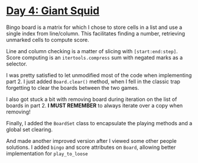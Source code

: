 # [Day 4: Giant Squid](https://adventofcode.com/2021/day/4)

Bingo board is a matrix for which I chose to store cells in a list and use a single index from line/column. This facilitates finding a number, retrieving unmarked cells to compute score.

Line and column checking is a matter of slicing with `[start:end:step]`.
Score computing is an `itertools.compress` sum with negated marks as a selector.

I was pretty satisfied to let unmodified most of the code when implementing part 2. I just added `Board.clear()` method, when I fell in the classic trap forgetting to clear the boards between the two games.

I also got stuck a bit with removing board during iteration on the list of boards in part 2. 
**I MUST REMEMBER** to always iterate over a copy when removing!

Finally, I added the `BoardSet` class to encapsulate the playing methods and a global set clearing.

And made another improved version after I viewed some other people solutions. I added `bingo` and score attributes on `Board`, allowing better implementation for `play_to_loose`
